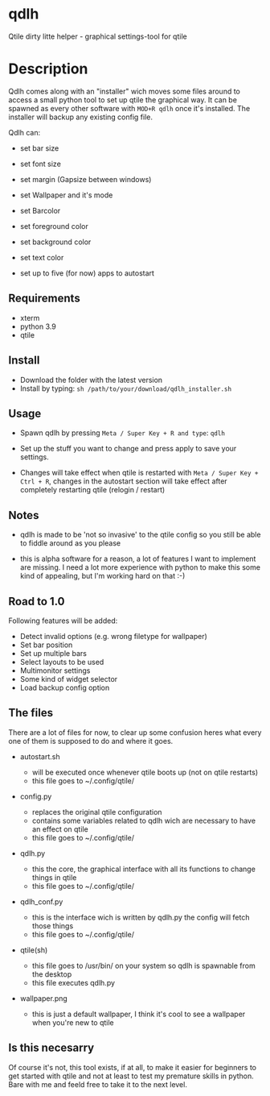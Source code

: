 # qdlh
Qtile dirty litte helper - graphical settings-tool for qtile

# Description
Qdlh comes along with an "installer" wich moves some files around to access a small python tool to set up qtile the graphical way.
It can be spawned as every other software with `MOD+R qdlh` once it's installed. 
The installer will backup any existing config file.

Qdlh can:
- set bar size
- set font size
- set margin (Gapsize between windows)
- set Wallpaper and it's mode
- set Barcolor
- set foreground color
- set background color
- set text color

- set up to five (for now) apps to autostart


## Requirements
- xterm
- python 3.9
- qtile



## Install
- Download the folder with the latest version
- Install by typing: 
				```sh /path/to/your/download/qdlh_installer.sh```


## Usage
-	Spawn qdlh by pressing `Meta / Super Key + R and type`:
				```qdlh```

-	Set up the stuff you want to change and press apply to save your settings.

-	Changes will take effect when qtile is restarted with `Meta / Super Key + Ctrl + R`, changes in the autostart section 
will take effect after completely restarting qtile (relogin / restart)

## Notes

- 	qdlh is made to be 'not so invasive' to the qtile config so you still be able to fiddle 
	around as you please
  
- this is alpha software for a reason, a lot of features I want to implement are missing. I need a lot more experience with python to 
make this some kind of appealing, but I'm working hard on that :-)
	

## Road to 1.0
Following features will be added:
- Detect invalid options (e.g. wrong filetype for wallpaper)
- Set bar position
- Set up multiple bars
- Select layouts to be used
- Multimonitor settings
- Some kind of widget selector
- Load backup config option


## The files

There are a lot of files for now, to clear up some confusion heres what every one of them is supposed to do and where it goes.

- autostart.sh
	- will be executed once whenever qtile boots up (not on qtile restarts)
	- this file goes to ~/.config/qtile/
	
- config.py
	- replaces the original qtile configuration
	- contains some variables related to qdlh wich are necessary to have an effect on qtile
	- this file goes to ~/.config/qtile/

- qdlh.py
	- this the core, the graphical interface with all its functions to change things in qtile
	- this file goes to ~/.config/qtile/
	
- qdlh_conf.py
	- this is the interface wich is written by qdlh.py the config will fetch those things
	- this file goes to ~/.config/qtile/
	
- qtile(sh)
	- this file goes to /usr/bin/ on your system so qdlh is spawnable from the desktop
	- this file executes qdlh.py

- wallpaper.png
	- this is just a default wallpaper, I think it's cool to see a wallpaper when you're new to qtile
  
  
## Is this necesarry

Of course it's not, this tool exists, if at all, to make it easier for beginners to get started with qtile and not at least to test my premature skills in python.
Bare with me and feeld free to take it to the next level.

